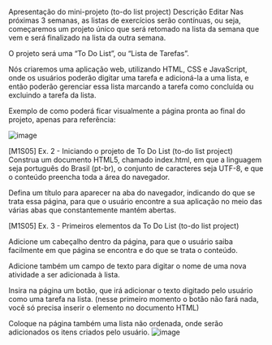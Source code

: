 Apresentação do mini-projeto (to-do list project)
Descrição
Editar
Nas próximas 3 semanas, as listas de exercícios serão contínuas, ou seja, começaremos um projeto único que será retomado na lista da semana que vem e será finalizado na lista da outra semana.

O projeto será uma “To Do List”, ou “Lista de Tarefas”.

Nós criaremos uma aplicação web, utilizando HTML, CSS e JavaScript, onde os usuários poderão digitar uma tarefa e adicioná-la a uma lista, e então poderão gerenciar essa lista marcando a tarefa como concluída ou excluindo a tarefa da lista.

Exemplo de como poderá ficar visualmente a página pronta ao final do projeto, apenas para referência:

![image](https://github.com/gibarbato/fullstack_senai_helth_toDoList-/assets/79756088/6fa27acd-de88-4332-8a9d-903521fbedb4)


[M1S05] Ex. 2 - Iniciando o projeto de To Do List (to-do list project)
Construa um documento HTML5, chamado index.html, em que a linguagem seja português do Brasil (pt-br), o conjunto de caracteres seja UTF-8, e que o conteúdo preencha toda a área do navegador.

Defina um título para aparecer na aba do navegador, indicando do que se trata essa página, para que o usuário encontre a sua aplicação no meio das várias abas que constantemente mantém abertas.


[M1S05] Ex. 3 - Primeiros elementos da To Do List (to-do list project)

Adicione um cabeçalho dentro da página, para que o usuário saiba facilmente em que página se encontra e do que se trata o conteúdo.

Adicione também um campo de texto para digitar o nome de uma nova atividade a ser adicionada à lista.

Insira na página um botão, que irá adicionar o texto digitado pelo usuário como uma tarefa na lista. (nesse primeiro momento o botão não fará nada, você só precisa inserir o elemento no documento HTML)

Coloque na página também uma lista não ordenada, onde serão adicionados os itens criados pelo usuário.
![image](https://github.com/gibarbato/fullstack_senai_helth_toDoList-/assets/79756088/3843b19e-c17a-4dea-b7a2-04515ae2a613)

